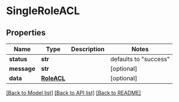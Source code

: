 # SingleRoleACL

## Properties
Name | Type | Description | Notes
------------ | ------------- | ------------- | -------------
**status** | **str** |  | defaults to "success"
**message** | **str** |  | [optional] 
**data** | [**RoleACL**](RoleACL.md) |  | [optional] 

[[Back to Model list]](../README.md#documentation-for-models) [[Back to API list]](../README.md#documentation-for-api-endpoints) [[Back to README]](../README.md)


